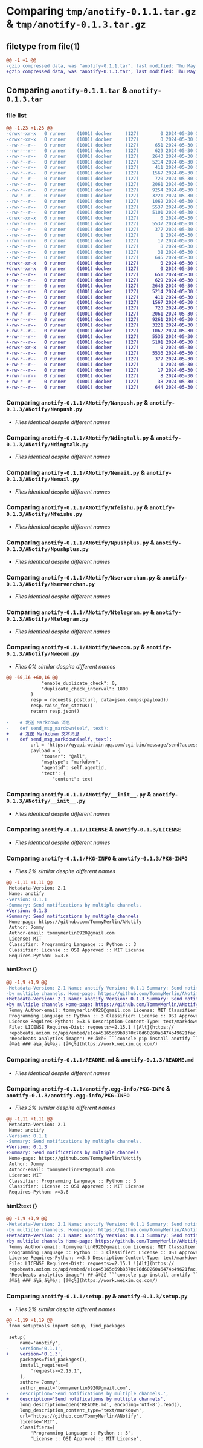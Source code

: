 # Comparing `tmp/anotify-0.1.1.tar.gz` & `tmp/anotify-0.1.3.tar.gz`

## filetype from file(1)

```diff
@@ -1 +1 @@
-gzip compressed data, was "anotify-0.1.1.tar", last modified: Thu May 30 02:27:52 2024, max compression
+gzip compressed data, was "anotify-0.1.3.tar", last modified: Thu May 30 02:49:43 2024, max compression
```

## Comparing `anotify-0.1.1.tar` & `anotify-0.1.3.tar`

### file list

```diff
@@ -1,23 +1,23 @@
-drwxr-xr-x   0 runner    (1001) docker     (127)        0 2024-05-30 02:27:52.559372 anotify-0.1.1/
-drwxr-xr-x   0 runner    (1001) docker     (127)        0 2024-05-30 02:27:52.555372 anotify-0.1.1/ANotify/
--rw-r--r--   0 runner    (1001) docker     (127)      651 2024-05-30 02:27:45.000000 anotify-0.1.1/ANotify/Nanpush.py
--rw-r--r--   0 runner    (1001) docker     (127)      629 2024-05-30 02:27:45.000000 anotify-0.1.1/ANotify/Ndingtalk.py
--rw-r--r--   0 runner    (1001) docker     (127)     2643 2024-05-30 02:27:45.000000 anotify-0.1.1/ANotify/Nemail.py
--rw-r--r--   0 runner    (1001) docker     (127)     5214 2024-05-30 02:27:45.000000 anotify-0.1.1/ANotify/Nfeishu.py
--rw-r--r--   0 runner    (1001) docker     (127)      411 2024-05-30 02:27:45.000000 anotify-0.1.1/ANotify/Niyuu.py
--rw-r--r--   0 runner    (1001) docker     (127)     1567 2024-05-30 02:27:45.000000 anotify-0.1.1/ANotify/Npushplus.py
--rw-r--r--   0 runner    (1001) docker     (127)      720 2024-05-30 02:27:45.000000 anotify-0.1.1/ANotify/Nserverchan.py
--rw-r--r--   0 runner    (1001) docker     (127)     2061 2024-05-30 02:27:45.000000 anotify-0.1.1/ANotify/Ntelegram.py
--rw-r--r--   0 runner    (1001) docker     (127)     9254 2024-05-30 02:27:45.000000 anotify-0.1.1/ANotify/Nwecom.py
--rw-r--r--   0 runner    (1001) docker     (127)     3221 2024-05-30 02:27:45.000000 anotify-0.1.1/ANotify/__init__.py
--rw-r--r--   0 runner    (1001) docker     (127)     1062 2024-05-30 02:27:45.000000 anotify-0.1.1/LICENSE
--rw-r--r--   0 runner    (1001) docker     (127)     5537 2024-05-30 02:27:52.559372 anotify-0.1.1/PKG-INFO
--rw-r--r--   0 runner    (1001) docker     (127)     5101 2024-05-30 02:27:45.000000 anotify-0.1.1/README.md
-drwxr-xr-x   0 runner    (1001) docker     (127)        0 2024-05-30 02:27:52.559372 anotify-0.1.1/anotify.egg-info/
--rw-r--r--   0 runner    (1001) docker     (127)     5537 2024-05-30 02:27:52.000000 anotify-0.1.1/anotify.egg-info/PKG-INFO
--rw-r--r--   0 runner    (1001) docker     (127)      377 2024-05-30 02:27:52.000000 anotify-0.1.1/anotify.egg-info/SOURCES.txt
--rw-r--r--   0 runner    (1001) docker     (127)        1 2024-05-30 02:27:52.000000 anotify-0.1.1/anotify.egg-info/dependency_links.txt
--rw-r--r--   0 runner    (1001) docker     (127)       17 2024-05-30 02:27:52.000000 anotify-0.1.1/anotify.egg-info/requires.txt
--rw-r--r--   0 runner    (1001) docker     (127)        8 2024-05-30 02:27:52.000000 anotify-0.1.1/anotify.egg-info/top_level.txt
--rw-r--r--   0 runner    (1001) docker     (127)       38 2024-05-30 02:27:52.559372 anotify-0.1.1/setup.cfg
--rw-r--r--   0 runner    (1001) docker     (127)      645 2024-05-30 02:27:45.000000 anotify-0.1.1/setup.py
+drwxr-xr-x   0 runner    (1001) docker     (127)        0 2024-05-30 02:49:43.734739 anotify-0.1.3/
+drwxr-xr-x   0 runner    (1001) docker     (127)        0 2024-05-30 02:49:43.730739 anotify-0.1.3/ANotify/
+-rw-r--r--   0 runner    (1001) docker     (127)      651 2024-05-30 02:49:35.000000 anotify-0.1.3/ANotify/Nanpush.py
+-rw-r--r--   0 runner    (1001) docker     (127)      629 2024-05-30 02:49:35.000000 anotify-0.1.3/ANotify/Ndingtalk.py
+-rw-r--r--   0 runner    (1001) docker     (127)     2643 2024-05-30 02:49:35.000000 anotify-0.1.3/ANotify/Nemail.py
+-rw-r--r--   0 runner    (1001) docker     (127)     5214 2024-05-30 02:49:35.000000 anotify-0.1.3/ANotify/Nfeishu.py
+-rw-r--r--   0 runner    (1001) docker     (127)      411 2024-05-30 02:49:35.000000 anotify-0.1.3/ANotify/Niyuu.py
+-rw-r--r--   0 runner    (1001) docker     (127)     1567 2024-05-30 02:49:35.000000 anotify-0.1.3/ANotify/Npushplus.py
+-rw-r--r--   0 runner    (1001) docker     (127)      720 2024-05-30 02:49:35.000000 anotify-0.1.3/ANotify/Nserverchan.py
+-rw-r--r--   0 runner    (1001) docker     (127)     2061 2024-05-30 02:49:35.000000 anotify-0.1.3/ANotify/Ntelegram.py
+-rw-r--r--   0 runner    (1001) docker     (127)     9261 2024-05-30 02:49:35.000000 anotify-0.1.3/ANotify/Nwecom.py
+-rw-r--r--   0 runner    (1001) docker     (127)     3221 2024-05-30 02:49:35.000000 anotify-0.1.3/ANotify/__init__.py
+-rw-r--r--   0 runner    (1001) docker     (127)     1062 2024-05-30 02:49:35.000000 anotify-0.1.3/LICENSE
+-rw-r--r--   0 runner    (1001) docker     (127)     5536 2024-05-30 02:49:43.734739 anotify-0.1.3/PKG-INFO
+-rw-r--r--   0 runner    (1001) docker     (127)     5101 2024-05-30 02:49:35.000000 anotify-0.1.3/README.md
+drwxr-xr-x   0 runner    (1001) docker     (127)        0 2024-05-30 02:49:43.734739 anotify-0.1.3/anotify.egg-info/
+-rw-r--r--   0 runner    (1001) docker     (127)     5536 2024-05-30 02:49:43.000000 anotify-0.1.3/anotify.egg-info/PKG-INFO
+-rw-r--r--   0 runner    (1001) docker     (127)      377 2024-05-30 02:49:43.000000 anotify-0.1.3/anotify.egg-info/SOURCES.txt
+-rw-r--r--   0 runner    (1001) docker     (127)        1 2024-05-30 02:49:43.000000 anotify-0.1.3/anotify.egg-info/dependency_links.txt
+-rw-r--r--   0 runner    (1001) docker     (127)       17 2024-05-30 02:49:43.000000 anotify-0.1.3/anotify.egg-info/requires.txt
+-rw-r--r--   0 runner    (1001) docker     (127)        8 2024-05-30 02:49:43.000000 anotify-0.1.3/anotify.egg-info/top_level.txt
+-rw-r--r--   0 runner    (1001) docker     (127)       38 2024-05-30 02:49:43.734739 anotify-0.1.3/setup.cfg
+-rw-r--r--   0 runner    (1001) docker     (127)      644 2024-05-30 02:49:35.000000 anotify-0.1.3/setup.py
```

### Comparing `anotify-0.1.1/ANotify/Nanpush.py` & `anotify-0.1.3/ANotify/Nanpush.py`

 * *Files identical despite different names*

### Comparing `anotify-0.1.1/ANotify/Ndingtalk.py` & `anotify-0.1.3/ANotify/Ndingtalk.py`

 * *Files identical despite different names*

### Comparing `anotify-0.1.1/ANotify/Nemail.py` & `anotify-0.1.3/ANotify/Nemail.py`

 * *Files identical despite different names*

### Comparing `anotify-0.1.1/ANotify/Nfeishu.py` & `anotify-0.1.3/ANotify/Nfeishu.py`

 * *Files identical despite different names*

### Comparing `anotify-0.1.1/ANotify/Npushplus.py` & `anotify-0.1.3/ANotify/Npushplus.py`

 * *Files identical despite different names*

### Comparing `anotify-0.1.1/ANotify/Nserverchan.py` & `anotify-0.1.3/ANotify/Nserverchan.py`

 * *Files identical despite different names*

### Comparing `anotify-0.1.1/ANotify/Ntelegram.py` & `anotify-0.1.3/ANotify/Ntelegram.py`

 * *Files identical despite different names*

### Comparing `anotify-0.1.1/ANotify/Nwecom.py` & `anotify-0.1.3/ANotify/Nwecom.py`

 * *Files 0% similar despite different names*

```diff
@@ -60,16 +60,16 @@
             "enable_duplicate_check": 0,
             "duplicate_check_interval": 1800
         }
         resp = requests.post(url, data=json.dumps(payload))
         resp.raise_for_status()
         return resp.json()
 
-    # 发送 Markdown 消息
-    def send_msg_mardown(self, text):
+    # 发送 Markdown 文本消息
+    def send_msg_markdown(self, text):
         url = 'https://qyapi.weixin.qq.com/cgi-bin/message/send?access_token=' + self.access_token
         payload = {
             "touser": "@all",
             "msgtype": "markdown",
             "agentid": self.agentid,
             "text": {
                 "content": text
```

### Comparing `anotify-0.1.1/ANotify/__init__.py` & `anotify-0.1.3/ANotify/__init__.py`

 * *Files identical despite different names*

### Comparing `anotify-0.1.1/LICENSE` & `anotify-0.1.3/LICENSE`

 * *Files identical despite different names*

### Comparing `anotify-0.1.1/PKG-INFO` & `anotify-0.1.3/PKG-INFO`

 * *Files 2% similar despite different names*

```diff
@@ -1,11 +1,11 @@
 Metadata-Version: 2.1
 Name: anotify
-Version: 0.1.1
-Summary: Send notifications by multiple channels.
+Version: 0.1.3
+Summary: Send notifications by multiple channels
 Home-page: https://github.com/TommyMerlin/ANotify
 Author: 7ommy
 Author-email: tommymerlin0920@gmail.com
 License: MIT
 Classifier: Programming Language :: Python :: 3
 Classifier: License :: OSI Approved :: MIT License
 Requires-Python: >=3.6
```

#### html2text {}

```diff
@@ -1,9 +1,9 @@
-Metadata-Version: 2.1 Name: anotify Version: 0.1.1 Summary: Send notifications
-by multiple channels. Home-page: https://github.com/TommyMerlin/ANotify Author:
+Metadata-Version: 2.1 Name: anotify Version: 0.1.3 Summary: Send notifications
+by multiple channels Home-page: https://github.com/TommyMerlin/ANotify Author:
 7ommy Author-email: tommymerlin0920@gmail.com License: MIT Classifier:
 Programming Language :: Python :: 3 Classifier: License :: OSI Approved :: MIT
 License Requires-Python: >=3.6 Description-Content-Type: text/markdown License-
 File: LICENSE Requires-Dist: requests>=2.15.1 ![Alt](https://
 repobeats.axiom.co/api/embed/e1ca45165d69b8370c78d60260a6474b49621fac.svg
 "Repobeats analytics image") ## å®è£ ```console pip install anotify ``` ##
 å®ä¾ ### ä¼ä¸å¾®ä¿¡ [å®ç½](https://work.weixin.qq.com/)
```

### Comparing `anotify-0.1.1/README.md` & `anotify-0.1.3/README.md`

 * *Files identical despite different names*

### Comparing `anotify-0.1.1/anotify.egg-info/PKG-INFO` & `anotify-0.1.3/anotify.egg-info/PKG-INFO`

 * *Files 2% similar despite different names*

```diff
@@ -1,11 +1,11 @@
 Metadata-Version: 2.1
 Name: anotify
-Version: 0.1.1
-Summary: Send notifications by multiple channels.
+Version: 0.1.3
+Summary: Send notifications by multiple channels
 Home-page: https://github.com/TommyMerlin/ANotify
 Author: 7ommy
 Author-email: tommymerlin0920@gmail.com
 License: MIT
 Classifier: Programming Language :: Python :: 3
 Classifier: License :: OSI Approved :: MIT License
 Requires-Python: >=3.6
```

#### html2text {}

```diff
@@ -1,9 +1,9 @@
-Metadata-Version: 2.1 Name: anotify Version: 0.1.1 Summary: Send notifications
-by multiple channels. Home-page: https://github.com/TommyMerlin/ANotify Author:
+Metadata-Version: 2.1 Name: anotify Version: 0.1.3 Summary: Send notifications
+by multiple channels Home-page: https://github.com/TommyMerlin/ANotify Author:
 7ommy Author-email: tommymerlin0920@gmail.com License: MIT Classifier:
 Programming Language :: Python :: 3 Classifier: License :: OSI Approved :: MIT
 License Requires-Python: >=3.6 Description-Content-Type: text/markdown License-
 File: LICENSE Requires-Dist: requests>=2.15.1 ![Alt](https://
 repobeats.axiom.co/api/embed/e1ca45165d69b8370c78d60260a6474b49621fac.svg
 "Repobeats analytics image") ## å®è£ ```console pip install anotify ``` ##
 å®ä¾ ### ä¼ä¸å¾®ä¿¡ [å®ç½](https://work.weixin.qq.com/)
```

### Comparing `anotify-0.1.1/setup.py` & `anotify-0.1.3/setup.py`

 * *Files 2% similar despite different names*

```diff
@@ -1,19 +1,19 @@
 from setuptools import setup, find_packages
 
 setup(
     name='anotify',
-    version='0.1.1',
+    version='0.1.3',
     packages=find_packages(),
     install_requires=[
         'requests>=2.15.1',
     ],
     author='7ommy',
     author_email='tommymerlin0920@gmail.com',
-    description='Send notifications by multiple channels.',
+    description='Send notifications by multiple channels',
     long_description=open('README.md', encoding='utf-8').read(),
     long_description_content_type='text/markdown',
     url='https://github.com/TommyMerlin/ANotify',
     license='MIT',
     classifiers=[
         'Programming Language :: Python :: 3',
         'License :: OSI Approved :: MIT License',
```


